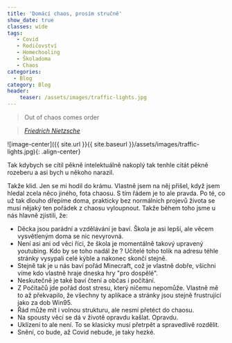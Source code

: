 ```yaml
---
title: 'Domácí chaos, prosím stručně'
show_date: true
classes: wide
tags:
   - Covid
   - Rodičovství
   - Homechooling
   - Školadoma
   - Chaos 
categories:
  - Blog
category: Blog
header:
    teaser: /assets/images/traffic-lights.jpg
---
```


> Out of chaos comes order

> <cite><a href="https://www.goodreads.com/author/quotes/1938.Friedrich_Nietzsche">Friedrich Nietzsche</a></cite>

![image-center]({{ site.url }}{{ site.baseurl }}/assets/images/traffic-lights.jpg){: .align-center}

Tak kdybych se cítil pěkně intelektuálně nakoplý tak tenhle citát pěkně rozeberu a asi bych u někoho narazil.   

Takže klid. Jen se mi hodil do krámu. Vlastně jsem na něj přišel, když jsem hledal zcela něco jiného, fota chaosu.
S tím řádem je to ale pravda. Po té, co už tak dlouho dřepíme doma, prakticky bez normálních projevů života se musí nějaký ten pořádek z chaosu vyloupnout.
Takže během toho jsme u nás hlavně zjistili, že:

* Děcka jsou parádní a vzdělávání je baví. Škola je asi lepší, ale věcem vysvětleným doma se nic nevyrovná.
* Není asi ani od věci říci, že škola je momentálně takový upravený youtubing. Kdo by se toho nadál že ? Učitelé toho tolik na adresu téhle stránky vysypali celé kýble a nakonec skončí stejně. 
* Stejně tak je u nás baví pořád Minecraft, což je vlastně dobře, všichni víme kdo vlastně hraje dneska hry "pro dospělé".
* Neskutečně je také baví čtení a občas i počítání.
* Z Počítačů jde pořád dost stresu, který ničemu nepomůže. Vlastně mě to až překvapilo, že všechny ty aplikace a stránky jsou stejně frustrující jako za dob Win95.
* Řád může mít i volnou strukturu, ale nesmí přetéct do chaosu.
* Na spousty věcí se dá v životě opravdu kašlat. Opravdu.
* Uklízení to ale není. To se klasicky musí přetrpět a spravedlivě rozdělit.
* Snění, co bude, až Covid nebude, je taky hezké.